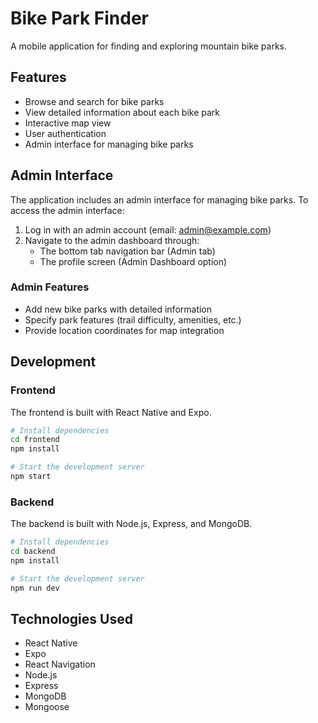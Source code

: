 # Bike Park Finder

A mobile application for finding and exploring mountain bike parks.

## Features

- Browse and search for bike parks
- View detailed information about each bike park
- Interactive map view
- User authentication
- Admin interface for managing bike parks

## Admin Interface

The application includes an admin interface for managing bike parks. To access the admin interface:

1. Log in with an admin account (email: admin@example.com)
2. Navigate to the admin dashboard through:
   - The bottom tab navigation bar (Admin tab)
   - The profile screen (Admin Dashboard option)

### Admin Features

- Add new bike parks with detailed information
- Specify park features (trail difficulty, amenities, etc.)
- Provide location coordinates for map integration

## Development

### Frontend

The frontend is built with React Native and Expo.

```bash
# Install dependencies
cd frontend
npm install

# Start the development server
npm start
```

### Backend

The backend is built with Node.js, Express, and MongoDB.

```bash
# Install dependencies
cd backend
npm install

# Start the development server
npm run dev
```

## Technologies Used

- React Native
- Expo
- React Navigation
- Node.js
- Express
- MongoDB
- Mongoose 